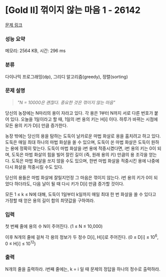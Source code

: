 # [Gold II] 꺾이지 않는 마음 1 - 26142 

[문제 링크](https://www.acmicpc.net/problem/26142) 

### 성능 요약

메모리: 2564 KB, 시간: 296 ms

### 분류

다이나믹 프로그래밍(dp), 그리디 알고리즘(greedy), 정렬(sorting)

### 문제 설명

<blockquote>
<p><em>"N = 10000은 괜찮다. 중요한 것은 꺾이지 않는 마음"</em></p>
</blockquote>

<p>당신의 농장에는 N마리의 용이 자라고 있다. 각 용은 1부터 N까지 서로 다른 번호가 붙어 있다. 오늘을 1일이라고 할 때, 1일의 i번 용의 키는 H[i] 이다. 하루가 바뀌는 시점에 모든 용의 키가 D[i] 만큼 증가한다.</p>

<p>농장 밖에는 당신의 용을 탐하는 도둑이 날카로운 마법 화살로 용을 훔치려고 하고 있다. 도둑은 매일 최대 하나의 마법 화살을 쏠 수 있으며, 도둑이 쏜 마법 화살은 도둑이 원하는 용에 정확히 맞는다. 도둑이 마법 화살을 i번 용에 적중시켰다면, i번 용의 키는 0이 되며, 도둑은 마법 화살의 힘을 빌어 잘린 길이 (즉, 원래 용의 키) 만큼의 용 조각을 얻는다. 도둑은 마법 화살을 쏘지 않을 수도 있으며, 한번 마법 화살을 적중시킨 용에 나중에 다시 화살을 적중시킬 수도 있다.</p>

<p>당신의 용들은 마법 화살에 잘릴지언정 그 마음은 꺾이지 않는다. i번 용의 키가 0이 되었다 하더라도, 다음 날이 될 때 다시 키가 D[i] 만큼 증가할 것이다.</p>

<p>모든 1 ≤ k ≤ N에 대해, 도둑이 1일부터 k일까지 매일 최대 한 번 화살을 쏠 수 있다고 가정할 때 얻은 용의 길이 합의 최댓값을 구하여라.</p>

### 입력 

 <p>첫 번째 줄에 용의 수 N이 주어진다. (1 ≤ N ≤ 10,000)</p>

<p>이후 N개의 줄에 걸쳐 각 용의 정보가 두 정수 D[i], H[i]로 주어진다. (0 ≤ D[i] ≤ 10<sup>6</sup>, 0 ≤ H[i] ≤ 10<sup>12</sup>)</p>

### 출력 

 <p>N개의 줄을 출력하라. i번째 줄에는, k = i 일 때 문제의 정답을 하나의 정수로 출력하라.</p>

